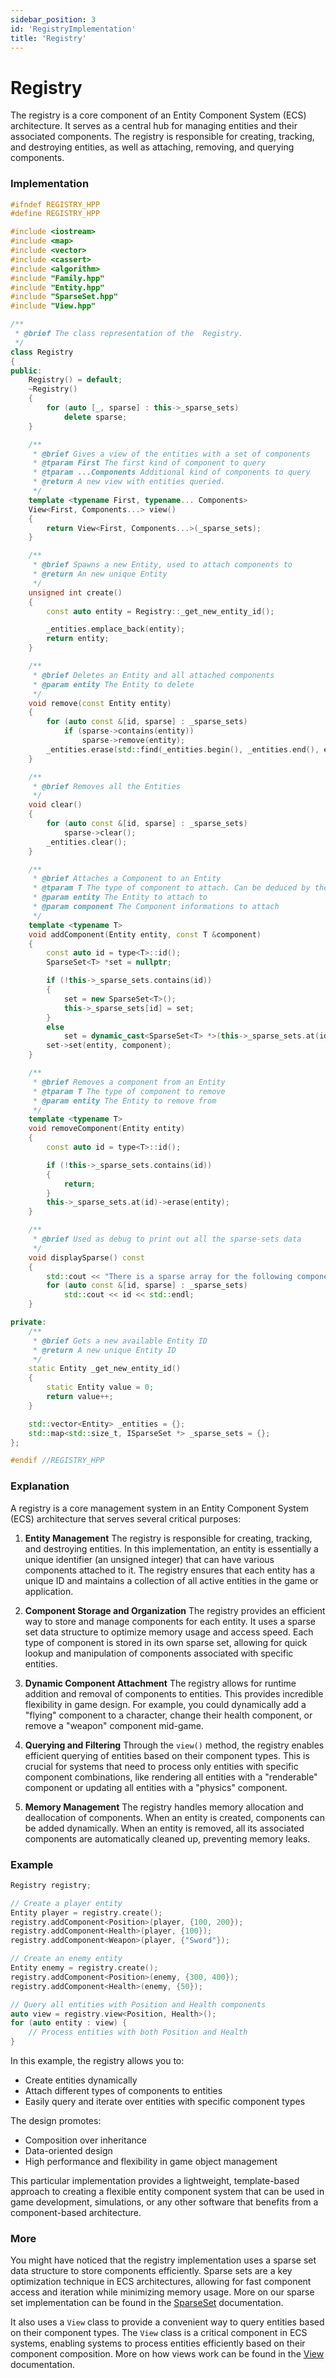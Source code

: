 ```yaml
---
sidebar_position: 3
id: 'RegistryImplementation'
title: 'Registry'
---
```


# Registry

The registry is a core component of an Entity Component System (ECS) architecture. It serves as a central hub for managing entities and their associated components. The registry is responsible for creating, tracking, and destroying entities, as well as attaching, removing, and querying components.

### Implementation

```cpp
#ifndef REGISTRY_HPP
#define REGISTRY_HPP

#include <iostream>
#include <map>
#include <vector>
#include <cassert>
#include <algorithm>
#include "Family.hpp"
#include "Entity.hpp"
#include "SparseSet.hpp"
#include "View.hpp"

/**
 * @brief The class representation of the  Registry.
 */
class Registry
{
public:
    Registry() = default;
    ~Registry()
    {
        for (auto [_, sparse] : this->_sparse_sets)
            delete sparse;
    }

    /**
     * @brief Gives a view of the entities with a set of components
     * @tparam First The first kind of component to query
     * @tparam ...Components Additional kind of components to query
     * @return A new view with entities queried.
     */
    template <typename First, typename... Components>
    View<First, Components...> view()
    {
        return View<First, Components...>(_sparse_sets);
    }

    /**
     * @brief Spawns a new Entity, used to attach components to
     * @return An new unique Entity
     */
    unsigned int create()
    {
        const auto entity = Registry::_get_new_entity_id();

        _entities.emplace_back(entity);
        return entity;
    }

    /**
     * @brief Deletes an Entity and all attached components
     * @param entity The Entity to delete
     */
    void remove(const Entity entity)
    {
        for (auto const &[id, sparse] : _sparse_sets)
            if (sparse->contains(entity))
                sparse->remove(entity);
        _entities.erase(std::find(_entities.begin(), _entities.end(), entity));
    }

    /**
     * @brief Removes all the Entities
     */
    void clear()
    {
        for (auto const &[id, sparse] : _sparse_sets)
            sparse->clear();
        _entities.clear();
    }

    /**
     * @brief Attaches a Component to an Entity
     * @tparam T The type of component to attach. Can be deduced by the parameter
     * @param entity The Entity to attach to
     * @param component The Component informations to attach
     */
    template <typename T>
    void addComponent(Entity entity, const T &component)
    {
        const auto id = type<T>::id();
        SparseSet<T> *set = nullptr;

        if (!this->_sparse_sets.contains(id))
        {
            set = new SparseSet<T>();
            this->_sparse_sets[id] = set;
        }
        else
            set = dynamic_cast<SparseSet<T> *>(this->_sparse_sets.at(id));
        set->set(entity, component);
    }

    /**
     * @brief Removes a component from an Entity
     * @tparam T The type of component to remove
     * @param entity The Entity to remove from
     */
    template <typename T>
    void removeComponent(Entity entity)
    {
        const auto id = type<T>::id();

        if (!this->_sparse_sets.contains(id))
        {
            return;
        }
        this->_sparse_sets.at(id)->erase(entity);
    }

    /**
     * @brief Used as debug to print out all the sparse-sets data
     */
    void displaySparse() const
    {
        std::cout << "There is a sparse array for the following components: " << std::endl;
        for (auto const &[id, sparse] : _sparse_sets)
            std::cout << id << std::endl;
    }

private:
    /**
     * @brief Gets a new available Entity ID
     * @return A new unique Entity ID
     */
    static Entity _get_new_entity_id()
    {
        static Entity value = 0;
        return value++;
    }

    std::vector<Entity> _entities = {};
    std::map<std::size_t, ISparseSet *> _sparse_sets = {};
};

#endif //REGISTRY_HPP
```

### Explanation

A registry is a core management system in an Entity Component System (ECS) architecture that serves several critical purposes:

1. **Entity Management**
   The registry is responsible for creating, tracking, and destroying entities. In this implementation, an entity is essentially a unique identifier (an unsigned integer) that can have various components attached to it. The registry ensures that each entity has a unique ID and maintains a collection of all active entities in the game or application.

2. **Component Storage and Organization**
   The registry provides an efficient way to store and manage components for each entity. It uses a sparse set data structure to optimize memory usage and access speed. Each type of component is stored in its own sparse set, allowing for quick lookup and manipulation of components associated with specific entities.

3. **Dynamic Component Attachment**
   The registry allows for runtime addition and removal of components to entities. This provides incredible flexibility in game design. For example, you could dynamically add a "flying" component to a character, change their health component, or remove a "weapon" component mid-game.

4. **Querying and Filtering**
   Through the `view()` method, the registry enables efficient querying of entities based on their component types. This is crucial for systems that need to process only entities with specific component combinations, like rendering all entities with a "renderable" component or updating all entities with a "physics" component.

5. **Memory Management**
   The registry handles memory allocation and deallocation of components. When an entity is created, components can be added dynamically. When an entity is removed, all its associated components are automatically cleaned up, preventing memory leaks.

### Example

```cpp
Registry registry;

// Create a player entity
Entity player = registry.create();
registry.addComponent<Position>(player, {100, 200});
registry.addComponent<Health>(player, {100});
registry.addComponent<Weapon>(player, {"Sword"});

// Create an enemy entity
Entity enemy = registry.create();
registry.addComponent<Position>(enemy, {300, 400});
registry.addComponent<Health>(enemy, {50});

// Query all entities with Position and Health components
auto view = registry.view<Position, Health>();
for (auto entity : view) {
    // Process entities with both Position and Health
}
```

In this example, the registry allows you to:
- Create entities dynamically
- Attach different types of components to entities
- Easily query and iterate over entities with specific component types

The design promotes:
- Composition over inheritance
- Data-oriented design
- High performance and flexibility in game object management

This particular implementation provides a lightweight, template-based approach to creating a flexible entity component system that can be used in game development, simulations, or any other software that benefits from a component-based architecture.

### More

You might have noticed that the registry implementation uses a sparse set data structure to store components efficiently. Sparse sets are a key optimization technique in ECS architectures, allowing for fast component access and iteration while minimizing memory usage. More on our sparse set implementation can be found in the [SparseSet](/docs/Developer%20Guide/GameEngine/SPARSE_SET_implementation.md) documentation.

It also uses a `View` class to provide a convenient way to query entities based on their component types. The `View` class is a critical component in ECS systems, enabling systems to process entities efficiently based on their component composition. More on how views work can be found in the [View](/docs/Developer%20Guide/GameEngine/VIEW_implementation.md) documentation.